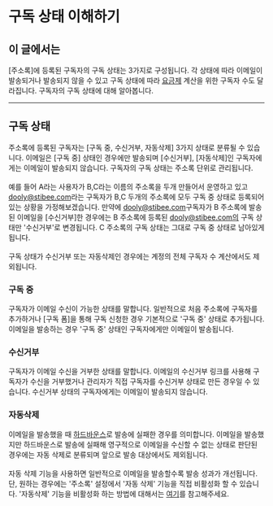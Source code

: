 # 구독 상태 이해하기

## 이 글에서는

\[주소록]에 등록된 구독자의 구독 상태는 3가지로 구성됩니다. 각 상태에 따라 이메일이 발송되거나 발송되지 않을 수 있고 구독 상태에 따라 [요금제](../../pricing/understanding/type.md) 계산을 위한 구독자 수도 달라집니다. 구독자의 구독 상태에 대해 알아봅니다.

***

## 구독 상태 <a href="#h_01ggeqwbj3z661mpg605k7jw7d" id="h_01ggeqwbj3z661mpg605k7jw7d"></a>

주소록에 등록된 구독자는 \[구독 중, 수신거부, 자동삭제] 3가지 상태로 분류될 수 있습니다. 이메일은 \[구독 중] 상태인 경우에만 발송되며 \[수신거부], \[자동삭제]인 구독자에게는 이메일이 발송되지 않습니다. 구독자의 구독 상태는 주소록 단위로 관리됩니다. \
\
예를 들어 A라는 사용자가 B,C라는 이름의 주소록을 두개 만들어서 운영하고 있고 [dooly@stibee.com](mailto:dooly@stibee.com%EC%9D%B4%EB%9D%BC%EB%8A%94)라는 구독자가 B,C 두개의 주소록에 모두 구독 중 상태로 등록되어 있는 상황을 가정해보겠습니다. 만약에 [dooly@stibee.com](mailto:dooly@stibee.com)구독자가 B 주소록에 발송된 이메일을 \[수신거부]한 경우에는 B 주소록에 등록된 dooly@stibee.com의 구독 상태만 '수신거부'로 변경됩니다. C 주소록의 구독 상태는 그대로 구독 중 상태로 남아있게 됩니다.\
\
구독 상태가 수신거부 또는 자동삭제인 경우에는 계정의 전체 구독자 수 계산에서도 제외됩니다.



### 구독 중 <a href="#h_01ggeqwgfg8ygdwvve14c9djn1" id="h_01ggeqwgfg8ygdwvve14c9djn1"></a>

구독자가 이메일 수신이 가능한 상태를 말합니다. 일반적으로 처음 주소록에 구독자를 추가하거나 \[구독 폼]을 통해 구독 신청한 경우 기본적으로 '구독 중' 상태로 추가됩니다. 이메일을 발송하는 경우 '구독 중' 상태인 구독자에게만 이메일이 발송됩니다.



### 수신거부 <a href="#h_01ggeqwq6cxmv4h1m3d8anvg8p" id="h_01ggeqwq6cxmv4h1m3d8anvg8p"></a>

구독자가 이메일 수신을 거부한 상태를 말합니다. 이메일의 수신거부 링크를 사용해 구독자가 수신을 거부했거나 관리자가 직접 구독자를 수신거부 상태로 만든 경우일 수 있습니다. 수신거부 상태의 구독자에게는 이메일이 발송되지 않습니다.&#x20;

&#x20;

### **자동삭제** <a href="#h_01ggeqwwge8xajvge9n58y2k5c" id="h_01ggeqwwge8xajvge9n58y2k5c"></a>

이메일을 발송했을 때 [하드바운스](../../email/analytics/email-detailed-statistics.md#undefined-3)로 발송에 실패한 경우를 의미합니다. 이메일을 발송했지만 하드바운스로 발송에 실패해 영구적으로 이메일을 수신할 수 없는 상태로 판단된 경우에는 자동 삭제로 분류되며 앞으로 발송 대상에서도 제외됩니다.\
\
자동 삭제 기능을 사용하면 일반적으로 이메일을 발송할수록 발송 성과가 개선됩니다. 단, 원하는 경우에는 '주소록' 설정에서 '자동 삭제' 기능을 직접 비활성화 할 수 있습니다. '자동삭제' 기능을 비활성화 하는 방법에 대해서는 [여기](../creating-and-managing/create.md#undefined-2)를 참고해주세요.
